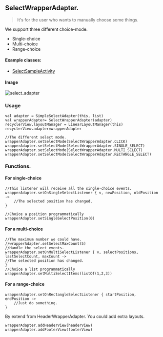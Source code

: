 ## SelectWrapperAdapter.

> It's for the user who wants to manually choose some things.

We support three different choice-mode.

* Single-choice
* Multi-choice
* Range-choice

#### Example classes:

* [SelectSampleActivity](app/src/main/java/com/cz/widget/recyclerview/sample/adapter/SelectSampleActivity.kt)

#### Image
![select_adapter](https://github.com/momodae/LibraryResources/blob/master/RecyclerViewLibrary/image/adapter/select_adapter.gif?raw=true)

### Usage

```
val adapter = SimpleSelectAdapter(this, list)
val wrapperAdapter= SelectWrapperAdapter(adapter)
recyclerView.layoutManager = LinearLayoutManager(this)
recyclerView.adapter=wrapperAdapter

//The different select mode.
wrapperAdapter.setSelectMode(SelectWrapperAdapter.CLICK)
wrapperAdapter.setSelectMode(SelectWrapperAdapter.SINGLE_SELECT)
wrapperAdapter.setSelectMode(SelectWrapperAdapter.MULTI_SELECT)
wrapperAdapter.setSelectMode(SelectWrapperAdapter.RECTANGLE_SELECT)
```


### Functions.

#### For single-choice

```
//This listener will receive all the single-choice events.
wrapperAdapter.setOnSingleSelectListener { v, newPosition, oldPosition ->
    //The selected position has changed.
}

//Choice a position programmatically
wrapperAdapter.setSingleSelectPosition(0)
```


#### For a multi-choice

```
//The maximum number we could have.
//wrapperAdapter.setSelectMaxCount(5)
//Handle the select events.
wrapperAdapter.setOnMultiSelectListener { v, selectPositions, lastSelectCount, maxCount ->
//The selected position has changed.
}
//Choice a list programmatically
wrapperAdapter.setMultiSelectItems(listOf(1,2,3))
```

#### For a range-choice

```
wrapperAdapter.setOnRectangleSelectListener { startPosition, endPosition ->
    //Just do something.
}
```

By extend from HeaderWrapperAdapter. You could add extra layouts.

```
wrapperAdapter.addHeaderView(headerView)
wrapperAdapter.addFooterView(footerView)
```